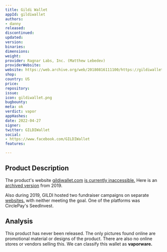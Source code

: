 ```yaml
---
title: Gildi Wallet
appId: gildiwallet
authors:
- danny
released: 
discontinued: 
updated: 
version: 
binaries: 
dimensions: 
weight: 
provider: Ragnar Labs, Inc. (Matthew Lebedev)
providerWebsite: 
website: https://web.archive.org/web/20180816111100/https://gildiwallet.com/
shop: 
country: US
price: 
repository: 
issue: 
icon: gildiwallet.png
bugbounty: 
meta: ok
verdict: vapor
appHashes: 
date: 2022-04-27
signer: 
twitter: GILDIWallet
social:
- https://www.facebook.com/GILDIWallet
features: 

---
```


## Product Description

The product's website [gildiwallet.com](http://gildiwallet.com/) [is currently inaccessible.](https://www.isitdownrightnow.com/gildiwallet.com.html) Here is an [archived version](https://web.archive.org/web/20180816111100/https://gildiwallet.com/) from 2019.

Also during 2019, GILDI hosted two fundraiser campaigns on separate [websites.](https://kingscrowd.com/gildi-wallet-on-seedinvest/) with neither meeting the goal. One of the platforms was CirclePay's SeedInvest.

## Analysis 

This product has never been released. The only pictures found online are promotional material or designs of the product. There are also no online stores or vendors selling this.
We can classify this wallet as **vaporware.**
